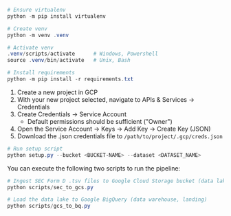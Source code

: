 ```powershell
# Ensure virtualenv
python -m pip install virtualenv

# Create venv
python -m venv .venv

# Activate venv
.venv/scripts/activate      # Windows, Powershell
source .venv/bin/activate   # Unix, Bash

# Install requirements
python -m pip install -r requirements.txt
```

1. Create a new project in GCP
2. With your new project selected, navigate to APIs & Services -> Credentials
3. Create Credentials -> Service Account
    - Default permissions should be sufficient ("Owner")
4. Open the Service Account -> Keys -> Add Key -> Create Key (JSON)
5. Download the .json credentials file to `/path/to/project/.gcp/creds.json`

```powershell
# Run setup script
python setup.py --bucket <BUCKET-NAME> --dataset <DATASET_NAME>
```

You can execute the following two scripts to run the pipeline:
```powershell
# Ingest SEC Form D .tsv files to Google Cloud Storage bucket (data lake)
python scripts/sec_to_gcs.py

# Load the data lake to Google BigQuery (data warehouse, landing)
python scripts/gcs_to_bq.py
```